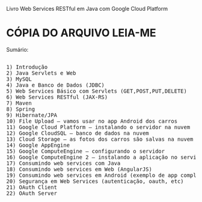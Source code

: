 Livro Web Services RESTful em Java com Google Cloud Platform
# CÓPIA DO ARQUIVO LEIA-ME
Sumário:

<pre>

1) Introdução
2) Java Servlets e Web
3) MySQL
4) Java e Banco de Dados (JDBC)
5) Web Services Básico com Servlets (GET,POST,PUT,DELETE)
6) Web Services RESTful (JAX-RS)
7) Maven
8) Spring
9) Hibernate/JPA
10) File Upload – vamos usar no app Android dos carros
11) Google Cloud Platform – instalando o servidor na nuvem
12) Google CloudSQL – banco de dados na nuvem
13) Cloud Storage – as fotos dos carros são salvas na nuvem
14) Google AppEngine
15) Google ComputeEngine – configurando o servidor
16) Google ComputeEngine 2 – instalando a aplicação no servidor
17) Consumindo web services com Java
18) Consumindo web services em Web (AngularJS)
19) Consumindo web services em Android (exemplo de app completo dos carros)
20) Segurança em Web Services (autenticação, oauth, etc)
21) OAuth Client
22) OAuth Server

</pre>
